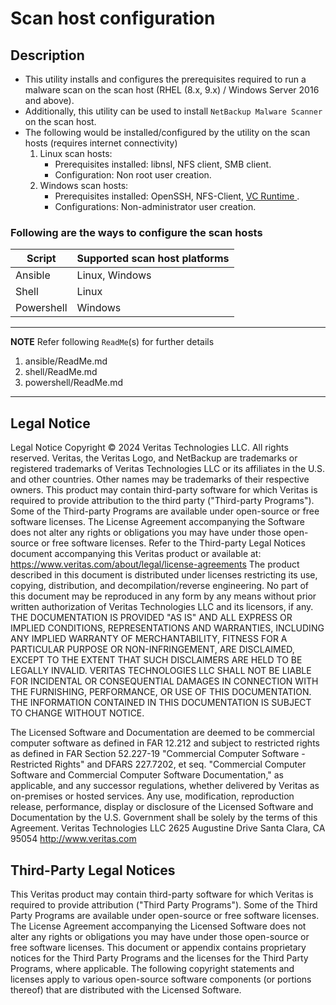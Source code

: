 # Scan host configuration

## Description
- This utility installs and configures the prerequisites required to run a malware scan on the scan host (RHEL (8.x, 9.x) / Windows Server 2016 and above).
- Additionally, this utility can be used to install `NetBackup Malware Scanner` on the scan host.
- The following would be installed/configured by the utility on the scan hosts (requires internet connectivity)
    1. Linux scan hosts:
        <ul>
        <li>Prerequisites installed: libnsl, NFS client, SMB client. </li>
        <li>Configuration: Non root user creation. </li>
        </ul>
    2. Windows scan hosts:
        <ul>
        <li> Prerequisites installed: OpenSSH, NFS-Client, <a href="https://aka.ms/vs/17/release/vc_redist.x64.exe"> VC Runtime </a>. </li>
        <li> Configurations: Non-administrator user creation. </li>
        </ul>

### Following are the ways to configure the scan hosts

| Script     | Supported scan host platforms |
| -----------| ------------------- |
| Ansible    | Linux, Windows      |
| Shell      | Linux               |
| Powershell | Windows             |

---
**NOTE**
Refer following `ReadMe`(s) for further details
1. ansible/ReadMe.md
2. shell/ReadMe.md
3. powershell/ReadMe.md
---

## Legal Notice
Legal Notice
Copyright © 2024 Veritas Technologies LLC. All rights reserved.
Veritas, the Veritas Logo, and NetBackup are trademarks or registered trademarks of Veritas Technologies LLC or its affiliates in the U.S. and other countries. Other names may be trademarks of their respective owners.
This product may contain third-party software for which Veritas is required to provide attribution to the third party ("Third-party Programs"). Some of the Third-party Programs are available under open-source or free software licenses. The License Agreement accompanying the Software does not alter any rights or obligations you may have under those open-source or free software licenses. Refer to the Third-party Legal Notices document accompanying this Veritas product or available at: https://www.veritas.com/about/legal/license-agreements
The product described in this document is distributed under licenses restricting its use, copying, distribution, and decompilation/reverse engineering. No part of this document may be reproduced in any form by any means without prior written authorization of Veritas Technologies LLC and its licensors, if any.
THE DOCUMENTATION IS PROVIDED "AS IS" AND ALL EXPRESS OR IMPLIED CONDITIONS, REPRESENTATIONS AND WARRANTIES, INCLUDING ANY IMPLIED WARRANTY OF MERCHANTABILITY, FITNESS FOR A PARTICULAR PURPOSE OR NON-INFRINGEMENT, ARE DISCLAIMED, EXCEPT TO THE EXTENT THAT SUCH DISCLAIMERS ARE HELD TO BE LEGALLY INVALID. VERITAS TECHNOLOGIES LLC SHALL NOT BE LIABLE FOR INCIDENTAL OR CONSEQUENTIAL DAMAGES IN
CONNECTION WITH THE FURNISHING, PERFORMANCE, OR USE OF THIS
DOCUMENTATION. THE INFORMATION CONTAINED IN THIS DOCUMENTATION IS SUBJECT TO CHANGE WITHOUT NOTICE.

The Licensed Software and Documentation are deemed to be commercial computer software as defined in FAR 12.212 and subject to restricted rights as defined in FAR Section 52.227-19 "Commercial Computer Software - Restricted Rights" and DFARS 227.7202, et seq. "Commercial Computer Software and Commercial Computer Software Documentation," as applicable, and any successor regulations, whether delivered by Veritas as on-premises or hosted services. Any use, modification, reproduction release, performance, display or disclosure
of the Licensed Software and Documentation by the U.S. Government shall be solely by the terms of this Agreement.
Veritas Technologies LLC
2625 Augustine Drive
Santa Clara, CA 95054
http://www.veritas.com

## Third-Party Legal Notices
This Veritas product may contain third-party software for which Veritas is required to provide attribution ("Third Party Programs"). Some of the Third Party Programs are available under open-source or free software licenses. The License Agreement accompanying the Licensed Software does not alter any rights or obligations you may have under those open-source or free software licenses. This document or appendix contains proprietary notices for the Third Party Programs and the licenses for the Third Party Programs, where applicable.
The following copyright statements and licenses apply to various open-source software components (or portions thereof) that are distributed with the Licensed Software.